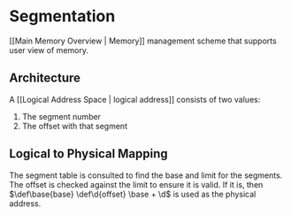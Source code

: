 # Segmentation
[[Main Memory Overview | Memory]] management scheme that supports user view of memory. 
## Architecture
A [[Logical Address Space | logical address]] consists of two values:
1. The segment number
2. The offset with that segment
## Logical to Physical Mapping
The segment table is consulted to find the base and limit for the segments. The offset is checked against the limit to ensure it is valid. If it is, then $\def\base{base} \def\d{offset} \base + \d$ is used as the physical address.